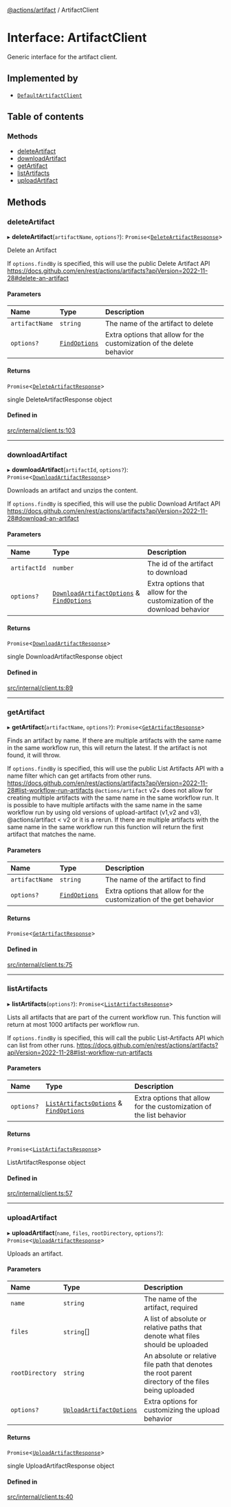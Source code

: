 [@actions/artifact](../README.md) / ArtifactClient

# Interface: ArtifactClient

Generic interface for the artifact client.

## Implemented by

- [`DefaultArtifactClient`](../classes/DefaultArtifactClient.md)

## Table of contents

### Methods

- [deleteArtifact](ArtifactClient.md#deleteartifact)
- [downloadArtifact](ArtifactClient.md#downloadartifact)
- [getArtifact](ArtifactClient.md#getartifact)
- [listArtifacts](ArtifactClient.md#listartifacts)
- [uploadArtifact](ArtifactClient.md#uploadartifact)

## Methods

### deleteArtifact

▸ **deleteArtifact**(`artifactName`, `options?`): `Promise`\<[`DeleteArtifactResponse`](DeleteArtifactResponse.md)\>

Delete an Artifact

If `options.findBy` is specified, this will use the public Delete Artifact API https://docs.github.com/en/rest/actions/artifacts?apiVersion=2022-11-28#delete-an-artifact

#### Parameters

| Name | Type | Description |
| :------ | :------ | :------ |
| `artifactName` | `string` | The name of the artifact to delete |
| `options?` | [`FindOptions`](FindOptions.md) | Extra options that allow for the customization of the delete behavior |

#### Returns

`Promise`\<[`DeleteArtifactResponse`](DeleteArtifactResponse.md)\>

single DeleteArtifactResponse object

#### Defined in

[src/internal/client.ts:103](https://github.com/actions/toolkit/blob/f522fdf/packages/artifact/src/internal/client.ts#L103)

___

### downloadArtifact

▸ **downloadArtifact**(`artifactId`, `options?`): `Promise`\<[`DownloadArtifactResponse`](DownloadArtifactResponse.md)\>

Downloads an artifact and unzips the content.

If `options.findBy` is specified, this will use the public Download Artifact API https://docs.github.com/en/rest/actions/artifacts?apiVersion=2022-11-28#download-an-artifact

#### Parameters

| Name | Type | Description |
| :------ | :------ | :------ |
| `artifactId` | `number` | The id of the artifact to download |
| `options?` | [`DownloadArtifactOptions`](DownloadArtifactOptions.md) & [`FindOptions`](FindOptions.md) | Extra options that allow for the customization of the download behavior |

#### Returns

`Promise`\<[`DownloadArtifactResponse`](DownloadArtifactResponse.md)\>

single DownloadArtifactResponse object

#### Defined in

[src/internal/client.ts:89](https://github.com/actions/toolkit/blob/f522fdf/packages/artifact/src/internal/client.ts#L89)

___

### getArtifact

▸ **getArtifact**(`artifactName`, `options?`): `Promise`\<[`GetArtifactResponse`](GetArtifactResponse.md)\>

Finds an artifact by name.
If there are multiple artifacts with the same name in the same workflow run, this will return the latest.
If the artifact is not found, it will throw.

If `options.findBy` is specified, this will use the public List Artifacts API with a name filter which can get artifacts from other runs.
https://docs.github.com/en/rest/actions/artifacts?apiVersion=2022-11-28#list-workflow-run-artifacts
`@actions/artifact` v2+ does not allow for creating multiple artifacts with the same name in the same workflow run.
It is possible to have multiple artifacts with the same name in the same workflow run by using old versions of upload-artifact (v1,v2 and v3), @actions/artifact < v2 or it is a rerun.
If there are multiple artifacts with the same name in the same workflow run this function will return the first artifact that matches the name.

#### Parameters

| Name | Type | Description |
| :------ | :------ | :------ |
| `artifactName` | `string` | The name of the artifact to find |
| `options?` | [`FindOptions`](FindOptions.md) | Extra options that allow for the customization of the get behavior |

#### Returns

`Promise`\<[`GetArtifactResponse`](GetArtifactResponse.md)\>

#### Defined in

[src/internal/client.ts:75](https://github.com/actions/toolkit/blob/f522fdf/packages/artifact/src/internal/client.ts#L75)

___

### listArtifacts

▸ **listArtifacts**(`options?`): `Promise`\<[`ListArtifactsResponse`](ListArtifactsResponse.md)\>

Lists all artifacts that are part of the current workflow run.
This function will return at most 1000 artifacts per workflow run.

If `options.findBy` is specified, this will call the public List-Artifacts API which can list from other runs.
https://docs.github.com/en/rest/actions/artifacts?apiVersion=2022-11-28#list-workflow-run-artifacts

#### Parameters

| Name | Type | Description |
| :------ | :------ | :------ |
| `options?` | [`ListArtifactsOptions`](ListArtifactsOptions.md) & [`FindOptions`](FindOptions.md) | Extra options that allow for the customization of the list behavior |

#### Returns

`Promise`\<[`ListArtifactsResponse`](ListArtifactsResponse.md)\>

ListArtifactResponse object

#### Defined in

[src/internal/client.ts:57](https://github.com/actions/toolkit/blob/f522fdf/packages/artifact/src/internal/client.ts#L57)

___

### uploadArtifact

▸ **uploadArtifact**(`name`, `files`, `rootDirectory`, `options?`): `Promise`\<[`UploadArtifactResponse`](UploadArtifactResponse.md)\>

Uploads an artifact.

#### Parameters

| Name | Type | Description |
| :------ | :------ | :------ |
| `name` | `string` | The name of the artifact, required |
| `files` | `string`[] | A list of absolute or relative paths that denote what files should be uploaded |
| `rootDirectory` | `string` | An absolute or relative file path that denotes the root parent directory of the files being uploaded |
| `options?` | [`UploadArtifactOptions`](UploadArtifactOptions.md) | Extra options for customizing the upload behavior |

#### Returns

`Promise`\<[`UploadArtifactResponse`](UploadArtifactResponse.md)\>

single UploadArtifactResponse object

#### Defined in

[src/internal/client.ts:40](https://github.com/actions/toolkit/blob/f522fdf/packages/artifact/src/internal/client.ts#L40)
